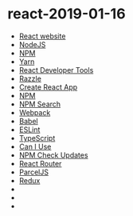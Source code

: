 # react-2019-01-16

* [React website](https://reactjs.org/)
* [NodeJS](https://nodejs.org/en/)
* [NPM](https://npms.io/)
* [Yarn](https://yarnpkg.com/en/)
* [React Developer Tools](https://chrome.google.com/webstore/detail/react-developer-tools/fmkadmapgofadopljbjfkapdkoienihi?hl=en-US&utm_source=chrome-ntp-launcher)
* [Razzle](https://github.com/jaredpalmer/razzle)
* [Create React App](https://facebook.github.io/create-react-app/)
* [NPM](https://www.npmjs.com/)
* [NPM Search](https://npms.io/)
* [Webpack](https://webpack.js.org/)
* [Babel](https://babeljs.io/)
* [ESLint](https://eslint.org/)
* [TypeScript](http://www.typescriptlang.org/)
* [Can I Use](https://caniuse.com/)
* [NPM Check Updates](https://github.com/tjunnone/npm-check-updates)
* [React Router](https://reacttraining.com/react-router/)
* [ParcelJS](https://parceljs.org/)
* [Redux](https://redux.js.org/)
* []()
* []()
* []()
